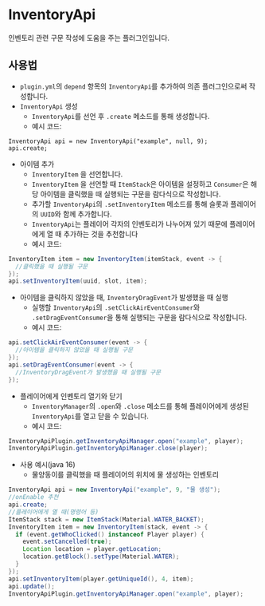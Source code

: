 # InventoryApi
인벤토리 관련 구문 작성에 도움을 주는 플러그인입니다.

## 사용법
- ```plugin.yml```의 ```depend``` 항목의 ```InventoryApi```를 추가하여 의존 플러그인으로써 작성합니다.
- ```InventoryApi``` 생성
  - ```InventoryApi```를 선언 후 ```.create``` 메소드를 통해 생성합니다.
  - 예시 코드:
```jave
InventoryApi api = new InventoryApi("example", null, 9);
api.create;
```
- 아이템 추가
  - ```InventoryItem``` 을 선언합니다.
  - ```InventoryItem``` 을 선언할 때 ```ItemStack```은 아이템을 설정하고 ```Consumer```은 해당 아이템을 클릭했을 때 실행되는 구문을 람다식으로 작성합니다.
  - 추가할 ```InventoryApi```의 ```.setInventoryItem``` 메소드를 통해 슬롯과 플레이어의 ```UUID```와 함께 추가합니다.
  - ```InventoryApi```는 플레이어 각자의 인벤토리가 나누어져 있기 때문에 플레이어에게 열 때 추가하는 것을 추천합니다
  - 예시 코드:
```java
InventoryItem item = new InventoryItem(itemStack, event -> {
  //클릭했을 때 실행될 구문
});
api.setInventoryItem(uuid, slot, item);
```
- 아이템을 클릭하지 않았을 때, ```InventoryDragEvent```가 발생했을 때 실행
  - 실행할 ```InventoryApi```의 ```.setClickAirEventConsumer```와 ```.setDragEventConsumer```을 통해 실행되는 구문을 람다식으로 작성합니다.
  - 예시 코드:
```java
api.setClickAirEventConsumer(event -> {
  //아이템을 클릭하지 않았을 때 실행될 구문
});
api.setDragEventConsumer(event -> {
  //InventoryDragEvent가 발생했을 때 실행될 구문
});
```
- 플레이어에게 인벤토리 열기와 닫기
  - ```InventoryManager```의 ```.open```와 ```.close``` 메소드를 통해 플레이어에게 생성된 ```InventoryApi```를 열고 닫을 수 있습니다.
  - 예시 코드:
```java
InventoryApiPlugin.getInventoryApiManager.open("example", player);
InventoryApiPlugin.getInventoryApiManager.close(player);
```
- 사용 예시(java 16)
  - 물양동이를 클릭했을 때 플레이어의 위치에 물 생성하는 인벤토리
```java
InventoryApi api = new InventoryApi("example", 9, "물 생성");
//onEnable 추천
api.create;
//플레이어에게 열 때(명령어 등)
ItemStack stack = new ItemStack(Material.WATER_BACKET);
InventoryItem item = new InventoryItem(stack, event -> {
  if (event.getWhoClicked() instanceof Player player) {
    event.setCancelled(true);
    Location location = player.getLocation;
    location.getBlock().setType(Material.WATER);
  }
});
api.setInventoryItem(player.getUniqueId(), 4, item);
api.update();
InventoryApiPlugin.getInventoryApiManager.open("example", player);
```
